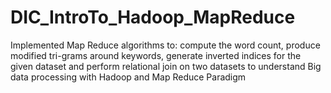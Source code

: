 # DIC_IntroTo_Hadoop_MapReduce
Implemented Map Reduce algorithms to: compute the word count, produce modified tri-grams around keywords, generate inverted indices for the given dataset and perform relational join on two datasets to understand Big data processing with Hadoop and Map Reduce Paradigm
